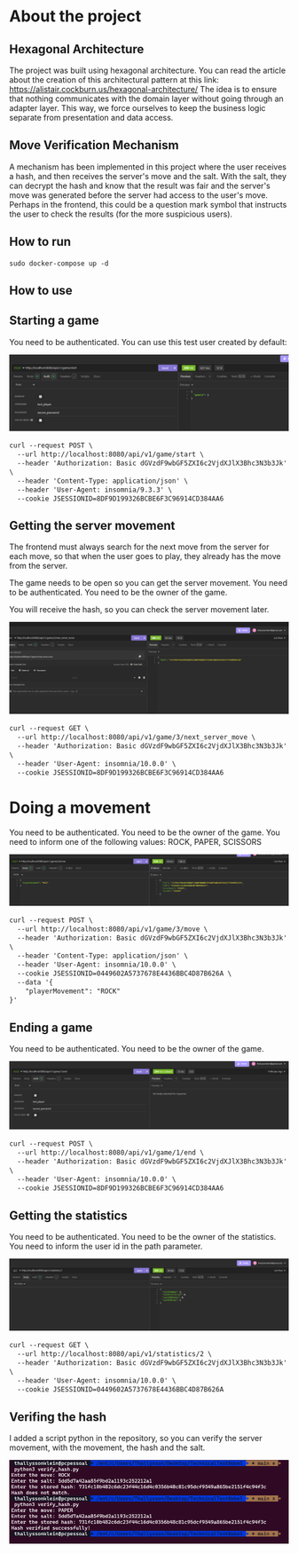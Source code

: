# About the project

## Hexagonal Architecture

The project was built using hexagonal architecture. You can read the article about the creation of this architectural pattern at this link: https://alistair.cockburn.us/hexagonal-architecture/
The idea is to ensure that nothing communicates with the domain layer without going through an adapter layer. This way, we force ourselves to keep the business logic separate from presentation and data access.

## Move Verification Mechanism

A mechanism has been implemented in this project where the user receives a hash, and then receives the server's move and the salt. With the salt, they can decrypt the hash and know that the result was fair and the server's move was generated before the server had access to the user's move. Perhaps in the frontend, this could be a question mark symbol that instructs the user to check the results (for the more suspicious users).

## How to run

```
sudo docker-compose up -d
```

## How to use

## Starting a game

You need to be authenticated. You can use this test user created by default:

![capture1](docs/capture1.png)

```
curl --request POST \
  --url http://localhost:8080/api/v1/game/start \
  --header 'Authorization: Basic dGVzdF9wbGF5ZXI6c2VjdXJlX3Bhc3N3b3Jk' \
  --header 'Content-Type: application/json' \
  --header 'User-Agent: insomnia/9.3.3' \
  --cookie JSESSIONID=8DF9D199326BCBE6F3C96914CD384AA6
```

## Getting the server movement

The frontend must always search for the next move from the server for each move, so that when the user goes to play, they already has the move from the server.

The game needs to be open so you can get the server movement. You need to be authenticated. You need to be the owner of the game.

You will receive the hash, so you can check the server movement later.

![capture3](docs/capture3.png)

```
curl --request GET \
  --url http://localhost:8080/api/v1/game/3/next_server_move \
  --header 'Authorization: Basic dGVzdF9wbGF5ZXI6c2VjdXJlX3Bhc3N3b3Jk' \
  --header 'User-Agent: insomnia/10.0.0' \
  --cookie JSESSIONID=8DF9D199326BCBE6F3C96914CD384AA6
```

# Doing a movement

You need to be authenticated. You need to be the owner of the game. You need to inform one of the following values: ROCK, PAPER, SCISSORS

![capture4](docs/capture4.png)

```
curl --request POST \
  --url http://localhost:8080/api/v1/game/3/move \
  --header 'Authorization: Basic dGVzdF9wbGF5ZXI6c2VjdXJlX3Bhc3N3b3Jk' \
  --header 'Content-Type: application/json' \
  --header 'User-Agent: insomnia/10.0.0' \
  --cookie JSESSIONID=0449602A5737678E4436BBC4D87B626A \
  --data '{
	"playerMovement": "ROCK"
}'
```

## Ending a game

You need to be authenticated. You need to be the owner of the game.

![capture2](docs/capture2.png)

```
curl --request POST \
  --url http://localhost:8080/api/v1/game/1/end \
  --header 'Authorization: Basic dGVzdF9wbGF5ZXI6c2VjdXJlX3Bhc3N3b3Jk' \
  --header 'User-Agent: insomnia/10.0.0' \
  --cookie JSESSIONID=8DF9D199326BCBE6F3C96914CD384AA6
```

## Getting the statistics

You need to be authenticated. You need to be the owner of the statistics. You need to inform the user id in the path parameter.

![capture5](docs/capture5.png)

```
curl --request GET \
  --url http://localhost:8080/api/v1/statistics/2 \
  --header 'Authorization: Basic dGVzdF9wbGF5ZXI6c2VjdXJlX3Bhc3N3b3Jk' \
  --header 'User-Agent: insomnia/10.0.0' \
  --cookie JSESSIONID=0449602A5737678E4436BBC4D87B626A
```

## Verifing the hash

I added a script python in the repository, so you can verify the server movement, with the movement, the hash and the salt.

![capture6](docs/capture6.png)
